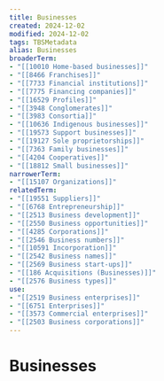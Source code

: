 ```yaml
---
title: Businesses
created: 2024-12-02
modified: 2024-12-02
tags: TBSMetadata
alias: Businesses
broaderTerm:
- "[[10010 Home-based businesses]]"
- "[[8466 Franchises]]"
- "[[7733 Financial institutions]]"
- "[[7775 Financing companies]]"
- "[[16529 Profiles]]"
- "[[3948 Conglomerates]]"
- "[[3983 Consortia]]"
- "[[10636 Indigenous businesses]]"
- "[[19573 Support businesses]]"
- "[[19127 Sole proprietorships]]"
- "[[7363 Family businesses]]"
- "[[4204 Cooperatives]]"
- "[[18812 Small businesses]]"
narrowerTerm:
- "[[15107 Organizations]]"
relatedTerm:
- "[[19551 Suppliers]]"
- "[[6768 Entrepreneurship]]"
- "[[2513 Business development]]"
- "[[2550 Business opportunities]]"
- "[[4285 Corporations]]"
- "[[2546 Business numbers]]"
- "[[10591 Incorporation]]"
- "[[2542 Business names]]"
- "[[2569 Business start-ups]]"
- "[[186 Acquisitions (Businesses)]]"
- "[[2576 Business types]]"
use:
- "[[2519 Business enterprises]]"
- "[[6751 Enterprises]]"
- "[[3573 Commercial enterprises]]"
- "[[2503 Business corporations]]"
---
```

# Businesses
